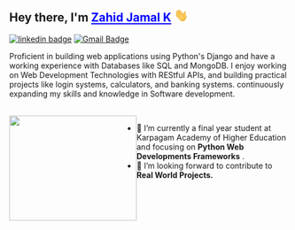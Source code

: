 <h2>Hey there, I'm <a style="color: blue !important" href="https://github.com/ZahidJamal-web/">Zahid Jamal K</a> <img  src="https://raw.githubusercontent.com/ABSphreak/ABSphreak/master/gifs/Hi.gif" width="25px"></h2>

[![linkedin badge](https://img.shields.io/badge/zahid-jamal?style=flat&logo=linkedin&logoColor=blue)](https://www.linkedin.com/in/zahid-jamal)
[![Gmail Badge](https://img.shields.io/badge/zahdjamal4027@gmail.com-1d8c19?style=flat&logo=Gmail&logoColor=red)](mailto:zahdjamal4027@gmail.com)

Proficient in building web applications using Python's Django and have a working experience with Databases like SQL and MongoDB. I enjoy working on Web Development Technologies with REStful APIs, and building practical projects like login systems, calculators, and banking systems. continuously expanding my skills and knowledge in Software development. 

<br>
<img align='left' src="https://unsplash.com/photos/man-in-gray-dress-shirt-sitting-on-chair-in-front-of-computer-monitor-B6JINerWMz0?utm_content=creditShareLink&utm_medium=referral&utm_source=unsplash" width="230" height="190">

  - 🌱 I’m currently a final year student at Karpagam Academy of Higher Education and focusing on <b>**Python Web Developments Frameworks**</b> .
  - 💬 I’m looking forward to contribute to <b>**Real World Projects**.</b>
